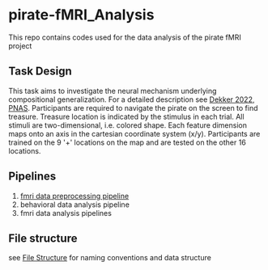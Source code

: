 # pirate-fMRI_Analysis
This repo contains codes used for the data analysis of the pirate fMRI project
## Task Design
This task aims to investigate the neural mechanism underlying compositional generalization. For a detailed description see [Dekker 2022, PNAS](https://www.pnas.org/doi/10.1073/pnas.2205582119). Participants are required to navigate the pirate on the screen to find treasure. Treasure location is indicated by the stimulus in each trial. All stimuli are two-dimensional, i.e. colored shape. Each feature dimension maps onto an axis in the cartesian coordinate system (x/y). Participants are trained on the 9 '+' locations on the map and are tested on the other 16 locations.

## Pipelines
1. [fmri data preprocessing pipeline](scripts/preprocessing/PreprocessingPipeline.md)
2. behavioral data analysis pipeline
3. fmri data analysis pipelines


## File structure
see [File Structure](FILESTRUCTURE.md) for naming conventions and data structure